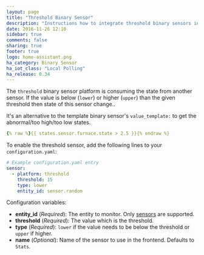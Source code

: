 ```yaml
---
layout: page
title: "Threshold Binary Sensor"
description: "Instructions how to integrate threshold binary sensors into Home Assistant."
date: 2016-11-26 12:10
sidebar: true
comments: false
sharing: true
footer: true
logo: home-assistant.png
ha_category: Binary Sensor
ha_iot_class: "Local Polling"
ha_release: 0.34
---
```



The `threshold` binary sensor platform is consuming the state from another sensor. If the value is below (`lower`) or higher (`upper`) than the given threshold then state of this sensor change..

It's an alternative to the template binary sensor's `value_template:` to get the abnormal/too high/too low states.

```yaml
{% raw %}{{ states.sensor.furnace.state > 2.5 }}{% endraw %}
```

To enable the threshold sensor, add the following lines to your `configuration.yaml`:

```yaml
# Example configuration.yaml entry
sensor:
  - platform: threshold
    threshold: 15
    type: lower
    entity_id: sensor.random
```

Configuration variables:

- **entity_id** (*Required*): The entity to monitor. Only [sensors](/components/sensor/) are supported.
- **threshold** (*Required*): The value which is the threshold.
- **type** (*Required*): `lower` if the value needs to be below the threshold or `upper` if higher.
- **name** (*Optional*): Name of the sensor to use in the frontend. Defaults to `Stats`.

